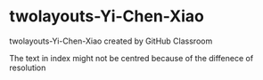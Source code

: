 # twolayouts-Yi-Chen-Xiao
twolayouts-Yi-Chen-Xiao created by GitHub Classroom

The text in index might not be centred because of the diffenece of resolution
